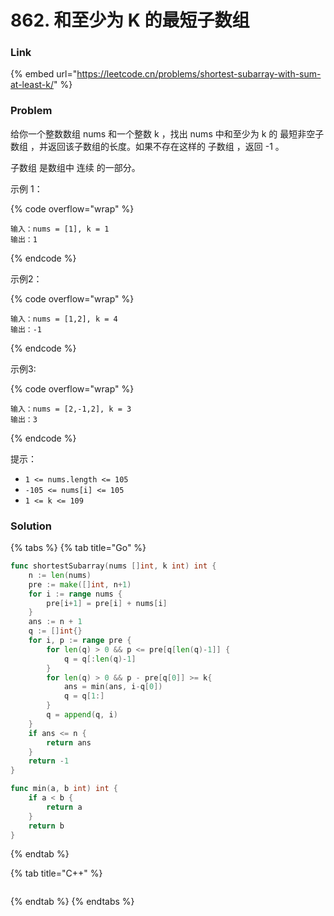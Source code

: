 # 862. 和至少为 K 的最短子数组

### Link

{% embed url="https://leetcode.cn/problems/shortest-subarray-with-sum-at-least-k/" %}

### Problem

给你一个整数数组 nums 和一个整数 k ，找出 nums 中和至少为 k 的 最短非空子数组 ，并返回该子数组的长度。如果不存在这样的 子数组 ，返回 -1 。

子数组 是数组中 连续 的一部分。

示例 1：

{% code overflow="wrap" %}
```
输入：nums = [1], k = 1
输出：1
```
{% endcode %}

示例2：

{% code overflow="wrap" %}
```
输入：nums = [1,2], k = 4
输出：-1
```
{% endcode %}

示例3:

{% code overflow="wrap" %}
```
输入：nums = [2,-1,2], k = 3
输出：3
```
{% endcode %}

提示：

* `1 <= nums.length <= 105`
* `-105 <= nums[i] <= 105`
* `1 <= k <= 109`

### Solution

{% tabs %}
{% tab title="Go" %}
```go
func shortestSubarray(nums []int, k int) int {
    n := len(nums)
    pre := make([]int, n+1)
    for i := range nums {
        pre[i+1] = pre[i] + nums[i]
    }
    ans := n + 1
    q := []int{}
    for i, p := range pre {
        for len(q) > 0 && p <= pre[q[len(q)-1]] {
            q = q[:len(q)-1]
        }
        for len(q) > 0 && p - pre[q[0]] >= k{
            ans = min(ans, i-q[0])
            q = q[1:]
        }
        q = append(q, i)
    }
    if ans <= n {
        return ans
    }
    return -1
}

func min(a, b int) int {
    if a < b {
        return a
    }
    return b
}
```
{% endtab %}

{% tab title="C++" %}
<pre class="language-cpp"><code class="lang-cpp"><strong></strong></code></pre>
{% endtab %}
{% endtabs %}
